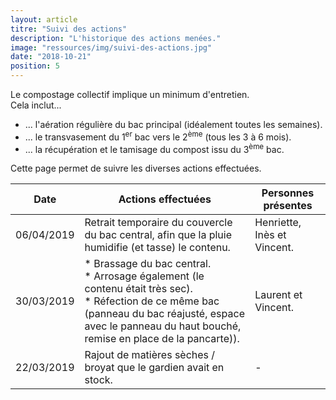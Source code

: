 ```yaml
---
layout: article
titre: "Suivi des actions"
description: "L'historique des actions menées."
image: "ressources/img/suivi-des-actions.jpg"
date: "2018-10-21"
position: 5
---
```


Le compostage collectif implique un minimum d'entretien.  
Cela inclut...

* ... l'aération régulière du bac principal (idéalement toutes les semaines).
* ... le transvasement du 1<sup>er</sup> bac vers le 2<sup>ème</sup> (tous les 3 à 6 mois).
* ... la récupération et le tamisage du compost issu du 3<sup>ème</sup> bac.

Cette page permet de suivre les diverses actions effectuées.

| Date | Actions effectuées | Personnes présentes |
| ---- | ---------------- | ------------------- |
| 06/04/2019 | Retrait temporaire du couvercle du bac central, afin que la pluie humidifie (et tasse) le contenu. | Henriette, Inès et Vincent. |
| 30/03/2019 | * Brassage du bac central.<br />* Arrosage également (le contenu était très sec).<br />* Réfection de ce même bac (panneau du bac réajusté, espace avec le panneau du haut bouché, remise en place de la pancarte)). | Laurent et Vincent. |
| 22/03/2019 | Rajout de matières sèches / broyat que le gardien avait en stock. | - |
